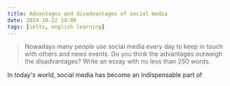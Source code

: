 ```yaml
---
title: Advantages and disadvantages of social media
date: 2024-10-22 14:00
tags: [ielts, english learning]
---
```


>
> Nowadays many people use social media every day to keep in touch with others and news events. Do you think the advantages outweigh the disadvantages? Write an essay with no less than 250 words.

In today's world, social media has become an indispensable part of 